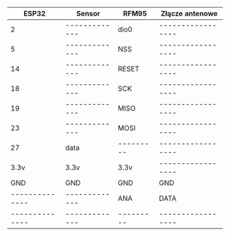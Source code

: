|    ESP32     |    Sensor   |  RFM95  | Złącze antenowe |
|--------------|-------------|---------|-----------------|
|      2       |-------------|  dio0   |-----------------|
|      5       |-------------|  NSS    |-----------------|
|     14       |-------------|  RESET  |-----------------|
|     18       |-------------|  SCK    |-----------------|
|     19       |-------------|  MISO   |-----------------|
|     23       |-------------|  MOSI   |-----------------|
|     27       |    data     |---------|-----------------|
|    3.3v      |    3.3v     |  3.3v   |-----------------|
|     GND      |    GND      |   GND   |       GND       |
|--------------|-------------|   ANA   |      DATA       |
|--------------|-------------|---------|-----------------|


